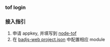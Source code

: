 ### tof login

### 接入指引  
1. 申请 appkey, 并填写到 [node-tof](https://github.com/BetterJS/oos-tencent/blob/master/node-tof.js#L6)
2. 在 [badjs-web project.json](https://github.com/BetterJS/badjs-web/blob/master/project.json#L31-L33) 中配置相应 module